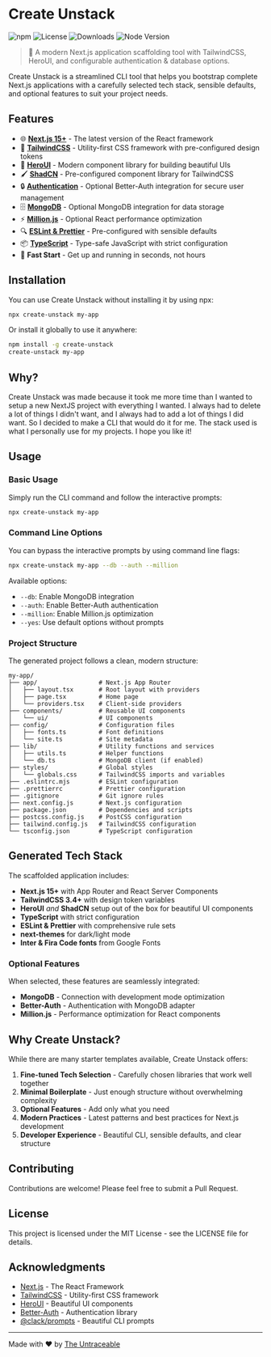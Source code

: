 # Create Unstack

![npm](https://img.shields.io/npm/v/create-unstack)
![License](https://img.shields.io/npm/l/create-unstack)
![Downloads](https://img.shields.io/npm/dt/create-unstack)
![Node Version](https://img.shields.io/node/v/create-unstack)

> 🚀 A modern Next.js application scaffolding tool with TailwindCSS, HeroUI, and configurable authentication & database options.

Create Unstack is a streamlined CLI tool that helps you bootstrap complete Next.js applications with a carefully selected tech stack, sensible defaults, and optional features to suit your project needs.

## Features

- 🌐 **[Next.js 15+](https://nextjs.org/)** - The latest version of the React framework
- 🎨 **[TailwindCSS](https://tailwindcss.com/)** - Utility-first CSS framework with pre-configured design tokens
- 🧰 **[HeroUI](https://heroui.org/)** - Modern component library for building beautiful UIs
- 🖌️ **[ShadCN](https://ui.shadcn.com/)** - Pre-configured component library for TailwindCSS
- 🔒 **[Authentication](https://better-auth.com/)** - Optional Better-Auth integration for secure user management
- 🗄️ **[MongoDB](https://www.mongodb.com/)** - Optional MongoDB integration for data storage
- ⚡ **[Million.js](https://million.dev/)** - Optional React performance optimization
- 🔍 **[ESLint & Prettier](https://eslint.org/)** - Pre-configured with sensible defaults
- 📦 **[TypeScript](https://www.typescriptlang.org/)** - Type-safe JavaScript with strict configuration
- 🚀 **Fast Start** - Get up and running in seconds, not hours

## Installation

You can use Create Unstack without installing it by using npx:

```bash
npx create-unstack my-app
```

Or install it globally to use it anywhere:

```bash
npm install -g create-unstack
create-unstack my-app
```

## Why?

Create Unstack was made because it took me more time than I wanted to setup a new NextJS project with everything I wanted. I always had to delete a lot of things I didn't want, and I always had to add a lot of things I did want. So I decided to make a CLI that would do it for me. The stack used is what I personally use for my projects. I hope you like it!

## Usage

### Basic Usage

Simply run the CLI command and follow the interactive prompts:

```bash
npx create-unstack my-app
```

### Command Line Options

You can bypass the interactive prompts by using command line flags:

```bash
npx create-unstack my-app --db --auth --million
```

Available options:

- `--db`: Enable MongoDB integration
- `--auth`: Enable Better-Auth authentication
- `--million`: Enable Million.js optimization
- `--yes`: Use default options without prompts

### Project Structure

The generated project follows a clean, modern structure:

```
my-app/
├── app/                 # Next.js App Router
│   ├── layout.tsx       # Root layout with providers
│   ├── page.tsx         # Home page
│   └── providers.tsx    # Client-side providers
├── components/          # Reusable UI components
│   └── ui/              # UI components
├── config/              # Configuration files
│   ├── fonts.ts         # Font definitions
│   └── site.ts          # Site metadata
├── lib/                 # Utility functions and services
│   ├── utils.ts         # Helper functions
│   └── db.ts            # MongoDB client (if enabled)
├── styles/              # Global styles
│   └── globals.css      # TailwindCSS imports and variables
├── .eslintrc.mjs        # ESLint configuration
├── .prettierrc          # Prettier configuration
├── .gitignore           # Git ignore rules
├── next.config.js       # Next.js configuration
├── package.json         # Dependencies and scripts
├── postcss.config.js    # PostCSS configuration
├── tailwind.config.js   # TailwindCSS configuration
└── tsconfig.json        # TypeScript configuration
```

## Generated Tech Stack

The scaffolded application includes:

- **Next.js 15+** with App Router and React Server Components
- **TailwindCSS 3.4+** with design token variables
- **HeroUI** *and* **ShadCN** setup out of the box for beautiful UI components
- **TypeScript** with strict configuration
- **ESLint & Prettier** with comprehensive rule sets
- **next-themes** for dark/light mode
- **Inter & Fira Code fonts** from Google Fonts

### Optional Features

When selected, these features are seamlessly integrated:

- **MongoDB** - Connection with development mode optimization
- **Better-Auth** - Authentication with MongoDB adapter
- **Million.js** - Performance optimization for React components

## Why Create Unstack?

While there are many starter templates available, Create Unstack offers:

1. **Fine-tuned Tech Selection** - Carefully chosen libraries that work well together
2. **Minimal Boilerplate** - Just enough structure without overwhelming complexity
3. **Optional Features** - Add only what you need
4. **Modern Practices** - Latest patterns and best practices for Next.js development
5. **Developer Experience** - Beautiful CLI, sensible defaults, and clear structure

## Contributing

Contributions are welcome! Please feel free to submit a Pull Request.

## License

This project is licensed under the MIT License - see the LICENSE file for details.

## Acknowledgments

- [Next.js](https://nextjs.org/) - The React Framework
- [TailwindCSS](https://tailwindcss.com/) - Utility-first CSS framework
- [HeroUI](https://heroui.dev/) - Beautiful UI components
- [Better-Auth](https://better-auth.dev/) - Authentication library
- [@clack/prompts](https://github.com/natemoo-re/clack) - Beautiful CLI prompts

---

Made with ❤️ by [The Untraceable](https://github.com/TheUntraceable)
